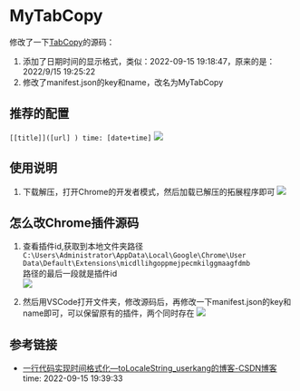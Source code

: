 # MyTabCopy

修改了一下[TabCopy](https://chrome.google.com/webstore/detail/tabcopy/micdllihgoppmejpecmkilggmaagfdmb/related?utm_source=chrome-ntp-icon)的源码：
1. 添加了日期时间的显示格式，类似：2022-09-15 19:18:47，原来的是：2022/9/15 19:25:22
2. 修改了manifest.json的key和name，改名为MyTabCopy

## 推荐的配置
`[[title]]([url] ) time: [date+time]`
![](https://yupic.oss-cn-shanghai.aliyuncs.com/20220915192725.png)


## 使用说明
1. 下载解压，打开Chrome的开发者模式，然后加载已解压的拓展程序即可
![](https://yupic.oss-cn-shanghai.aliyuncs.com/20220915192417.png)

## 怎么改Chrome插件源码
1. 查看插件id,获取到本地文件夹路径  
`C:\Users\Administrator\AppData\Local\Google\Chrome\User Data\Default\Extensions\micdllihgoppmejpecmkilggmaagfdmb`  
路径的最后一段就是插件id  
![](https://yupic.oss-cn-shanghai.aliyuncs.com/20220915193154.png)

2. 然后用VSCode打开文件夹，修改源码后，再修改一下manifest.json的key和name即可，可以保留原有的插件，两个同时存在
![](https://yupic.oss-cn-shanghai.aliyuncs.com/20220915193435.png)

## 参考链接
- [一行代码实现时间格式化—toLocaleString_userkang的博客-CSDN博客](https://blog.csdn.net/userkang/article/details/113381215 ) time: 2022-09-15 19:39:33
